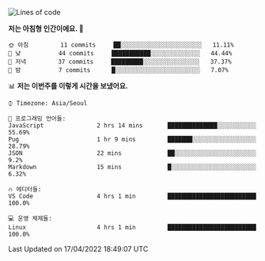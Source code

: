 <!--START_SECTION:waka-->
![Lines of code](https://img.shields.io/badge/%EC%A0%80%EB%8A%94%20%EC%97%AC%ED%83%9C%EA%B9%8C%EC%A7%80%20-32%20Thousand%20%EC%A4%84%EC%9D%98%20%EC%BD%94%EB%93%9C%EB%A5%BC%20%EC%9E%91%EC%84%B1%ED%96%88%EC%96%B4%EC%9A%94.-blue)

**저는 아침형 인간이에요. 🐤** 

```text
🌞 아침         11 commits     ██░░░░░░░░░░░░░░░░░░░░░░░   11.11% 
🌆 낮　         44 commits     ███████████░░░░░░░░░░░░░░   44.44% 
🌃 저녁         37 commits     █████████░░░░░░░░░░░░░░░░   37.37% 
🌙 밤　         7 commits      █░░░░░░░░░░░░░░░░░░░░░░░░   7.07%

```


📊 **저는 이번주를 이렇게 시간을 보냈어요.** 

```text
⌚︎ Timezone: Asia/Seoul

💬 프로그래밍 언어들: 
JavaScript               2 hrs 14 mins       ██████████████░░░░░░░░░░░   55.69% 
Pug                      1 hr 9 mins         ███████░░░░░░░░░░░░░░░░░░   28.79% 
JSON                     22 mins             ██░░░░░░░░░░░░░░░░░░░░░░░   9.2% 
Markdown                 15 mins             █░░░░░░░░░░░░░░░░░░░░░░░░   6.32%

🔥 에디터들: 
VS Code                  4 hrs 1 min         █████████████████████████   100.0%

💻 운영 체제들: 
Linux                    4 hrs 1 min         █████████████████████████   100.0%

```


 Last Updated on 17/04/2022 18:49:07 UTC
<!--END_SECTION:waka-->
